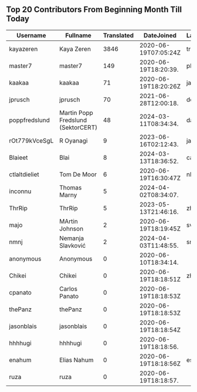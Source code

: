 ## Top 20 Contributors From Beginning Month Till Today ##
|Username|Fullname|Translated|DateJoined|Language|
|--------|--------|----------|----------|-------|
|kayazeren|Kaya Zeren|3846|2020-06-19T07:05:24Z|tr|
|master7|master7|149|2020-06-19T18:20:39.|pl|
|kaakaa|kaakaa|71|2020-06-19T18:20:26Z|ja|
|jprusch|jprusch|70|2021-06-28T12:00:18.|de|
|poppfredslund|Martin Popp Fredslund (SektorCERT)|48|2024-03-11T08:34:34.|da|
|rOt779kVceSgL|R Oyanagi|9|2023-06-16T02:12:43.|ja|
|Blaieet|Blai|8|2024-03-13T18:36:52.|ca|
|ctlaltdieliet|Tom De Moor|6|2020-06-19T16:30:47Z|nl|
|inconnu|Thomas Marny|5|2024-04-02T08:34:07.||
|ThrRip|ThrRip|5|2023-05-13T21:46:16.|zh_Hans|
|majo|MArtin Johnson|2|2020-06-19T18:19:45Z|sv|
|nmnj|Nemanja Slavković|2|2024-04-03T11:48:55.|sr|
|anonymous|Anonymous|0|2020-06-10T18:34:14.||
|Chikei|Chikei|0|2020-06-19T18:18:51Z|zh_Hant|
|cpanato|Carlos Panato|0|2020-06-19T18:18:53Z||
|thePanz|thePanz|0|2020-06-19T18:18:53Z||
|jasonblais|jasonblais|0|2020-06-19T18:18:54Z||
|hhhhugi|hhhhugi|0|2020-06-19T18:18:56.||
|enahum|Elias  Nahum|0|2020-06-19T18:18:56Z|es|
|ruza|ruza|0|2020-06-19T18:18:57.||
